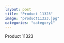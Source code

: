 ```yaml
---
layout: post
title: "Product 11323"
image: "product11323.jpg"
categories: "category1"
---
```

Product 11323
